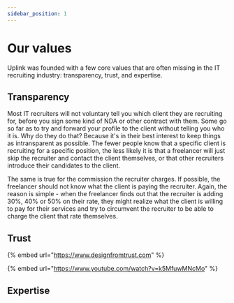 ```yaml
---
sidebar_position: 1
---
```


# Our values

Uplink was founded with a few core values that are often missing in the IT recruiting industry: transparency, trust, and expertise.

## **Transparency**

Most IT recruiters will not voluntary tell you which client they are recruiting for, before you sign some kind of NDA or other contract with them. Some go so far as to try and forward your profile to the client without telling you who it is. Why do they do that? Because it's in their best interest to keep things as intransparent as possible. The fewer people know that a specific client is recruiting for a specific position, the less likely it is that a freelancer will just skip the recruiter and contact the client themselves, or that other recruiters introduce their candidates to the client.

The same is true for the commission the recruiter charges. If possible, the freelancer should not know what the client is paying the recruiter. Again, the reason is simple - when the freelancer finds out that the recruiter is adding 30%, 40% or 50% on their rate, they might realize what the client is willing to pay for their services and try to circumvent the recruiter to be able to charge the client that rate themselves.

## **Trust**

{% embed url="https://www.designfromtrust.com" %}

{% embed url="https://www.youtube.com/watch?v=k5MfuwMNcMo" %}

## Expertise

